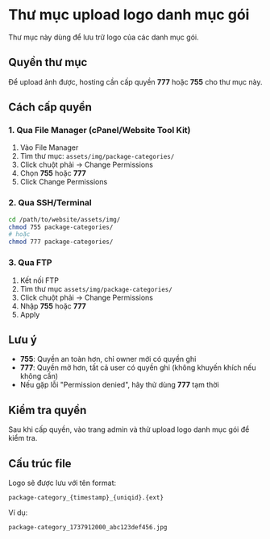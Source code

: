 # Thư mục upload logo danh mục gói

Thư mục này dùng để lưu trữ logo của các danh mục gói.

## Quyền thư mục

Để upload ảnh được, hosting cần cấp quyền **777** hoặc **755** cho thư mục này.

## Cách cấp quyền

### 1. Qua File Manager (cPanel/Website Tool Kit)
1. Vào File Manager
2. Tìm thư mục: `assets/img/package-categories/`
3. Click chuột phải → Change Permissions
4. Chọn **755** hoặc **777**
5. Click Change Permissions

### 2. Qua SSH/Terminal
```bash
cd /path/to/website/assets/img/
chmod 755 package-categories/
# hoặc
chmod 777 package-categories/
```

### 3. Qua FTP
1. Kết nối FTP
2. Tìm thư mục `assets/img/package-categories/`
3. Click chuột phải → Change Permissions
4. Nhập **755** hoặc **777**
5. Apply

## Lưu ý

- **755**: Quyền an toàn hơn, chỉ owner mới có quyền ghi
- **777**: Quyền mở hơn, tất cả user có quyền ghi (không khuyến khích nếu không cần)
- Nếu gặp lỗi "Permission denied", hãy thử dùng **777** tạm thời

## Kiểm tra quyền

Sau khi cấp quyền, vào trang admin và thử upload logo danh mục gói để kiểm tra.

## Cấu trúc file

Logo sẽ được lưu với tên format:
```
package-category_{timestamp}_{uniqid}.{ext}
```

Ví dụ:
```
package-category_1737912000_abc123def456.jpg
```
